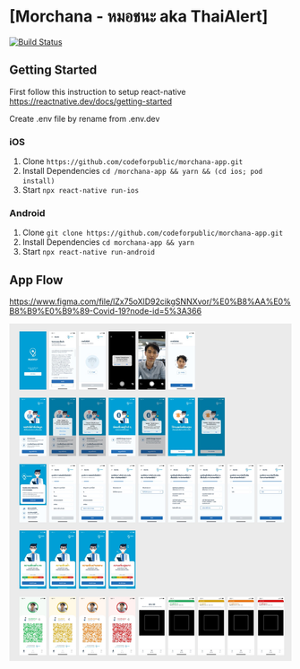 # [Morchana - หมอชนะ aka ThaiAlert]
[![Build Status](https://build.appcenter.ms/v0.1/apps/f8d0296f-daf0-4e4f-a167-c3aaf2fbf195/branches/staging/badge)](https://appcenter.ms/orgs/ThaiAlert.id/apps/ThaiAlert-Staging/build/branches/staging)
## Getting Started

First follow this instruction to setup react-native https://reactnative.dev/docs/getting-started

Create .env file by rename from .env.dev

### iOS

1. Clone ```https://github.com/codeforpublic/morchana-app.git```
2. Install Dependencies `cd /morchana-app && yarn && (cd ios; pod install)`
3. Start `npx react-native run-ios`

### Android

1. Clone ```git clone https://github.com/codeforpublic/morchana-app.git```
2. Install Dependencies `cd morchana-app && yarn`
3. Start `npx react-native run-android`

## App Flow

https://www.figma.com/file/lZx75oXlD92cikgSNNXvor/%E0%B8%AA%E0%B8%B9%E0%B9%89-Covid-19?node-id=5%3A366

![App Flow](screenshot.jpg "AppFlow")
